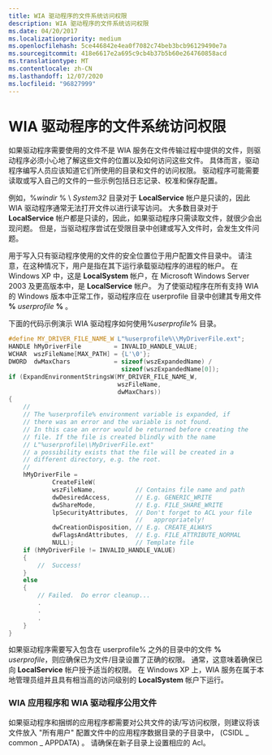 ```yaml
---
title: WIA 驱动程序的文件系统访问权限
description: WIA 驱动程序的文件系统访问权限
ms.date: 04/20/2017
ms.localizationpriority: medium
ms.openlocfilehash: 5ce446842e4ea0f7082c74beb3bcb96129490e7a
ms.sourcegitcommit: 418e6617e2a695c9cb4b37b5b60e264760858acd
ms.translationtype: MT
ms.contentlocale: zh-CN
ms.lasthandoff: 12/07/2020
ms.locfileid: "96827999"
---
```

# <a name="file-system-access-for-wia-drivers"></a>WIA 驱动程序的文件系统访问权限





如果驱动程序需要使用的文件不是 WIA 服务在文件传输过程中提供的文件，则驱动程序必须小心地了解这些文件的位置以及如何访问这些文件。 具体而言，驱动程序编写人员应该知道它们所使用的目录和文件的访问权限。 驱动程序可能需要读取或写入自己的文件的一些示例包括日志记录、校准和保存配置。

例如，%*windir* % \\ *System32* 目录对于 **LocalService** 帐户是只读的，因此 WIA 驱动程序通常无法打开文件以进行读写访问。 大多数目录对于 **LocalService** 帐户都是只读的，因此，如果驱动程序只需读取文件，就很少会出现问题。 但是，当驱动程序尝试在受限目录中创建或写入文件时，会发生文件问题。

用于写入只有驱动程序使用的文件的安全位置位于用户配置文件目录中。 请注意，在这种情况下，用户是指在其下运行承载驱动程序的进程的帐户。 在 Windows XP 中，这是 **LocalSystem** 帐户，在 Microsoft Windows Server 2003 及更高版本中，是 **LocalService** 帐户。 为了使驱动程序在所有支持 WIA 的 Windows 版本中正常工作，驱动程序应在 userprofile 目录中创建其专用文件 **%** <em>userprofile</em> **%** 。

下面的代码示例演示 WIA 驱动程序如何使用%*userprofile*% 目录。

```cpp
#define MY_DRIVER_FILE_NAME_W L"%userprofile%\\MyDriverFile.ext";
HANDLE hMyDriverFile         = INVALID_HANDLE_VALUE;
WCHAR  wszFileName[MAX_PATH] = {L'\0'};
DWORD  dwMaxChars            = sizeof(wszExpandedName) /                     
                               sizeof(wszExpandedName[0]);
if (ExpandEnvironmentStringsW(MY_DRIVER_FILE_NAME_W, 
                              wszFileName,
                              dwMaxChars))
{
    //
    // The %userprofile% environment variable is expanded, if
    // there was an error and the variable is not found.
    // In this case an error would be returned before creating the 
    // file. If the file is created blindly with the name 
    // L"%userprofile\\MyDriverFile.ext"
    // a possibility exists that the file will be created in a 
    // different directory, e.g. the root.
    //
    hMyDriverFile = 
            CreateFileW(
            wszFileName,           // Contains file name and path
            dwDesiredAccess,       // E.g. GENERIC_WRITE
            dwShareMode,           // E.g. FILE_SHARE_WRITE
            lpSecurityAttributes,  // Don't forget to ACL your file            
                                   //   appropriately!
            dwCreationDisposition, // E.g. CREATE_ALWAYS
            dwFlagsAndAttributes,  // E.g. FILE_ATTRIBUTE_NORMAL
            NULL);                 // Template file
    if (hMyDriverFile != INVALID_HANDLE_VALUE)
    {
        //  Success!
    }
    else
    {
        // Failed.  Do error cleanup...
        .
        .
        .
    }
}
```

如果驱动程序需要写入包含在 userprofile% 之外的目录中的文件 **%** <em>userprofile</em>，则应确保已为文件/目录设置了正确的权限。 通常，这意味着确保已向 **LocalService** 帐户授予适当的权限。 在 Windows XP 上，WIA 服务在属于本地管理员组并且具有相当高的访问级别的 **LocalSystem** 帐户下运行。

### <a name="wia-application-and-wia-driver-common-files"></a>WIA 应用程序和 WIA 驱动程序公用文件

如果驱动程序和捆绑的应用程序都需要对公共文件的读/写访问权限，则建议将该文件放入 "所有用户" 配置文件中的应用程序数据目录的子目录中， (CSIDL \_ common \_ APPDATA) 。 请确保在新子目录上设置相应的 Acl。

 

 




